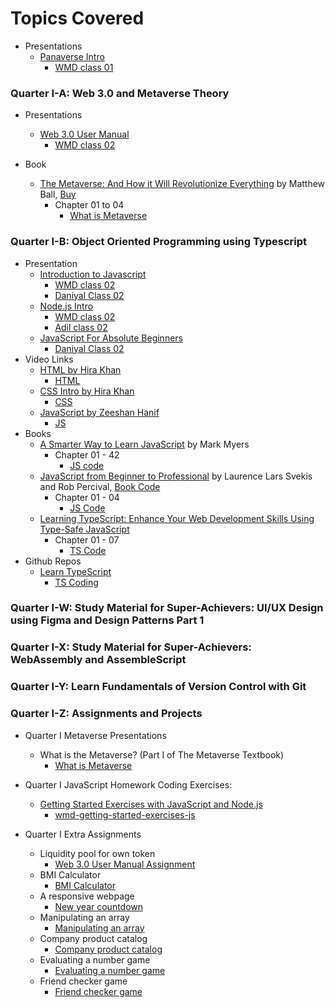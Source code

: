 # Topics Covered

- Presentations
  - [Panaverse Intro](https://docs.google.com/presentation/d/12C1s4UBTlR9nZNEkRE6aAuGeRA3s92jx-8nJKo9jdH4/edit?usp=sharing)
    - [WMD class 01](../Lectures/Onsite/01%20WMD%20at%20UMT/class_01-20221002/)

### Quarter I-A: Web 3.0 and Metaverse Theory

- Presentations

  - [Web 3.0 User Manual](https://docs.google.com/presentation/d/1FSbr9aJwO0-fmZHqWy_eHO2N_jwJLmQCy4cG8rd4ctw/edit?usp=sharing)
    - [WMD class 02](../Lectures/Onsite/01%20WMD%20at%20UMT/class_02-20221014/web3.0UserManual/)

- Book
  - [The Metaverse: And How it Will Revolutionize Everything](https://www.amazon.com/Metaverse-How-Will-Revolutionize-Everything/dp/1324092033/ref=sr_1_4) by Matthew Ball, [Buy](https://www.matthewball.vc/metaversebook)
    - Chapter 01 to 04
      - [What is Metaverse](https://docs.google.com/presentation/d/1ky2jl8Cyg37EOzzAqB-Dili2l836mXgcRP0IC5H_L3I/edit?usp=sharing)

### Quarter I-B: Object Oriented Programming using Typescript

- Presentation
  - [Introduction to Javascript](https://docs.google.com/presentation/d/18b2jZ1PIjhgnsrvl7LuuaZcKhzhyx26d9mV9KrtT5TE/edit#slide=id.gcb9a0b074_1_0)
    - [WMD class 02](../Lectures/Onsite/01%20WMD%20at%20UMT/class_02-20221014/javaScript/)
    - [Daniyal Class 02](../Lectures/Online/01%20Programming%20for%20Absolute%20Beginners%20By%20Daniyal%20Nagori/class_02-20221010/)
  - [Node.js Intro](https://docs.google.com/presentation/d/1eOLJTN0FyVAw6lMUvA_XYLORKnudWXyzXsB6sg5oPIs/edit?usp=sharing)
    - [WMD class 02](../Lectures/Onsite/01%20WMD%20at%20UMT/class_02-20221014/hassanNode/)
    - [Adil class 02](../Lectures/Online/02%20Project-Based%20Programming%20By%20Hira%20Khan%20and%20Adil%20Altaf/class_02-20221015/)
  - [JavaScript For Absolute Beginners](https://docs.google.com/presentation/d/1kYB6BA-0BhrcsZMuQbiBk1t3KrdIU1Qd_tYMQ2RprqE/edit#slide=id.p)
    - [Daniyal Class 02](../Lectures/Online/01%20Programming%20for%20Absolute%20Beginners%20By%20Daniyal%20Nagori/class_02-20221010/)
- Video Links
  - [HTML by Hira Khan](https://www.youtube.com/playlist?list=PLKvqnz8z1zWQ3BALy86tIXICkG874wAc6)
    - [HTML](../Quarter%20I-B%20Object%20Oriented%20Programming%20using%20Typescript/02%20learning%20html/a%20-%20HTML%20by%20Hira%20Khan/)
  - [CSS Intro by Hira Khan](https://www.youtube.com/playlist?list=PLKvqnz8z1zWQSWIen_zUSEBmtqzPLuRob)
    - [CSS](../Quarter%20I-B%20Object%20Oriented%20Programming%20using%20Typescript/03%20learning%20css/a%20-%20CSS%20by%20Hira%20Khan/)
  - [JavaScript by Zeeshan Hanif](https://www.youtube.com/playlist?list=PLKvqnz8z1zWQdc0NSLknxmxBch5gLOqyo)
    - [JS](../Quarter%20I-B%20Object%20Oriented%20Programming%20using%20Typescript/01%20learning%20javaScript/z%20-%20JS%20by%20Zeeshan%20Hanif/)
- Books
  - [A Smarter Way to Learn JavaScript](https://books.google.com.pk/books/about/A_Smarter_Way_to_Learn_JavaScript.html?id=P-3WswEACAAJ&source=kp_book_description&redir_esc=y) by Mark Myers
    - Chapter 01 - 42
      - [JS code](../Quarter%20I-B%20Object%20Oriented%20Programming%20using%20Typescript/01%20learning%20javaScript/a%20-%20A%20smarter%20way%20to%20learn%20JS/)
  - [JavaScript from Beginner to Professional](https://www.amazon.com/JavaScript-Beginner-Professional-building-interactive/dp/1800562527/ref=sr_1_4) by Laurence Lars Svekis and Rob Percival, [Book Code](https://github.com/PacktPublishing/JavaScript-from-Beginner-to-Professional)
    - Chapter 01 - 04
      - [JS Code](../Quarter%20I-B%20Object%20Oriented%20Programming%20using%20Typescript/01%20learning%20javaScript/b%20-%20JavaScript%20from%20Beginner%20to%20Professional/)
  - [Learning TypeScript: Enhance Your Web Development Skills Using Type-Safe JavaScript](https://www.amazon.com/Learning-TypeScript-Development-Type-Safe-JavaScript/dp/1098110331/ref=sr_1_1)
    - Chapter 01 - 07
      - [TS Code](../Quarter%20I-B%20Object%20Oriented%20Programming%20using%20Typescript/04%20learning%20typeScript/a-Learning%20TypeScript/)
- Github Repos
  - [Learn TypeScript](https://github.com/panacloud-modern-global-apps/learn-typescript)
    - [TS Coding](../Quarter%20I-B%20Object%20Oriented%20Programming%20using%20Typescript/04%20learning%20typeScript/b-Learn%20Typescript/)

### Quarter I-W: Study Material for Super-Achievers: UI/UX Design using Figma and Design Patterns Part 1

### Quarter I-X: Study Material for Super-Achievers: WebAssembly and AssembleScript

### Quarter I-Y: Learn Fundamentals of Version Control with Git

### Quarter I-Z: Assignments and Projects

- Quarter I Metaverse Presentations

  - What is the Metaverse? (Part I of The Metaverse Textbook)
    - [What is Metaverse](https://docs.google.com/presentation/d/1ky2jl8Cyg37EOzzAqB-Dili2l836mXgcRP0IC5H_L3I/edit?usp=sharing)

- Quarter I JavaScript Homework Coding Exercises:

  - [Getting Started Exercises with JavaScript and Node.js](https://github.com/panacloud-modern-global-apps/typescript-node-projects/blob/main/getting-started-exercises.md)
    - [wmd-getting-started-exercises-js](https://github.com/hassan-ak/wmd-getting-started-exercises-js)

- Quarter I Extra Assignments
  - Liquidity pool for own token
    - [Web 3.0 User Manual Assignment](../Lectures/Onsite/01%20WMD%20at%20UMT/class_02-20221014/assignment/)
  - BMI Calculator
    - [BMI Calculator](../Lectures/Online/02%20Project-Based%20Programming%20By%20Hira%20Khan%20and%20Adil%20Altaf/assignments/class_01-20221008/)
  - A responsive webpage
    - [New year countdown](../Lectures/Online/01%20Programming%20for%20Absolute%20Beginners%20By%20Daniyal%20Nagori/assignments/class_01-20221006/)
  - Manipulating an array
    - [Manipulating an array](../Lectures/Online/02%20Project-Based%20Programming%20By%20Hira%20Khan%20and%20Adil%20Altaf/assignments/class_02-20221015/)
  - Company product catalog
    - [Company product catalog](../Lectures/Online/02%20Project-Based%20Programming%20By%20Hira%20Khan%20and%20Adil%20Altaf/assignments/class_02-20221015/)
  - Evaluating a number game
    - [Evaluating a number game](../Lectures/Online/02%20Project-Based%20Programming%20By%20Hira%20Khan%20and%20Adil%20Altaf/assignments/class_02-20221015/)
  - Friend checker game
    - [Friend checker game](../Lectures/Online/02%20Project-Based%20Programming%20By%20Hira%20Khan%20and%20Adil%20Altaf/assignments/class_02-20221015/)
